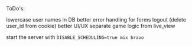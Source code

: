 ToDo's:

lowercase user names in DB
better error handling for forms
logout (delete user_id from cookie)
better UI/UX
separate game logic from live_view

start the server with 
`DISABLE_SCHEDULING=true mix bravo`